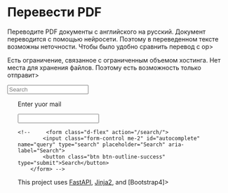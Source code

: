 # Перевести PDF

Переводите PDF документы с английского на русский.
Документ переводится с помощью нейросети. Поэтому в переведенном тексте возможны неточности. Чтобы было удобно сравнить перевод с ор>

Есть ограничение, связанное с ограниченным объемом хостинга. Нет места для хранения файлов. Поэтому есть возможность только отправит>



<html>
<head>
    <title>Some Upload Form</title>
    <script src="https://unpkg.com/dropzone@5/dist/min/dropzone.min.js"></script>
    <link rel="stylesheet" href="https://unpkg.com/dropzone@5/dist/min/dropzone.min.css" type="text/css" />
</head>
<body>


<!-- <script type="text/javascript" src="/home/serg/www/site/static/js/autocomplete.js"></script> -->
<input class="search-box" name="query" id="autocomplete" type="text" placeholder="Search" aria-label="Search"><ul>Enter yuor mail</u>
<!-- <button class="btn btn-outline-success" type="submit">Search</button> -->
<p></p>
<p></p>
        <form action="/uploadfiles" class="dropzone" id="my-great-dropzone">
        <!-- <input  name="mail_name{{ loop.index }}" type="text" value='sd@sa.io' /> -->
        <input  name="mail_name" type="text" value='' />
    <!-- <link rel="stylesheet" href="//code.jquery.com/ui/1.12.1/themes/base/jquery-ui.css"> -->
    <!-- <script src="https://code.jquery.com/jquery-3.6.0.min.js" integrity="sha256-/xUj+3OJU5yExlq6GSYGSHk7tPXikynS7ogEvDej/m4=" c>
    <!-- JavaScript Bundle with Popper -->
        <!-- <script src="https://cdn.jsdelivr.net/npm/bootstrap@5.1.0/dist/js/bootstrap.bundle.min.js"></script> -->
        <!-- JQuery -->
        <!-- <script src="https://code.jquery.com/jquery-3.6.0.min.js"></script> -->
        <!-- <script src="https://code.jquery.com/ui/1.12.1/jquery-ui.js"></script> -->
    <!-- <script type='text/javascript' src="../static/js/autocomplete.js"></script>> -->
    <!-- <markdown <script src="{{ url_for('static', path='js/autocomplete.js') }}"></script>></<markdown> -->
    <!-- <input type="email" name="mail_name2" value="" /> -->
    
<!-- <input type="file" accept="application/pdf">
    <script>
        Dropzone.options.myGreatDropzone = { // camelized version of the `id`
            paramName: "upload", // The name that will be used to transfer the file
            parallelUploads: 10, // Number of parallel upload
            maxFiles: 10,
            maxFilesize: 450, // MB
        };
    </script>
    <p id="Email">Enter yuor mail for link for download translated document</p>
    </input>
        </form> -->
    <!--     <form class="d-flex" action="/search/">
            <input class="form-control me-2" id="autocomplete" name="query" type="search" placeholder="Search" aria-label="Search">
            <button class="btn btn-outline-success" type="submit">Search</button>
        </form> -->

</body>
</html>

This project uses [FastAPI](https://fastapi.tiangolo.com/), [Jinja2](https://jinja.palletsprojects.com/en/2.11.x/), and [Bootstrap4]>

